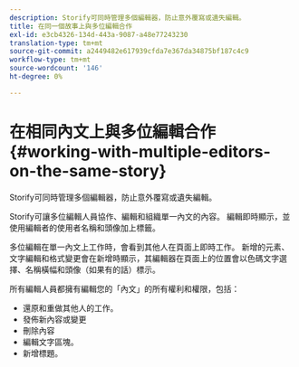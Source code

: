 ```yaml
---
description: Storify可同時管理多個編輯器，防止意外覆寫或遺失編輯。
title: 在同一個故事上與多位編輯合作
exl-id: e3cb4326-134d-443a-9087-a48e77243230
translation-type: tm+mt
source-git-commit: a2449482e617939cfda7e367da34875bf187c4c9
workflow-type: tm+mt
source-wordcount: '146'
ht-degree: 0%

---
```


# 在相同內文上與多位編輯合作{#working-with-multiple-editors-on-the-same-story}

Storify可同時管理多個編輯器，防止意外覆寫或遺失編輯。

Storify可讓多位編輯人員協作、編輯和組織單一內文的內容。 編輯即時顯示，並使用編輯者的使用者名稱和頭像加上標籤。

多位編輯在單一內文上工作時，會看到其他人在頁面上即時工作。 新增的元素、文字編輯和格式變更會在新增時顯示，其編輯器在頁面上的位置會以色碼文字選擇、名稱橫幅和頭像（如果有的話）標示。

所有編輯人員都擁有編輯您的「內文」的所有權利和權限，包括：

* 還原和重做其他人的工作。
* 發佈新內容或變更
* 刪除內容
* 編輯文字區塊。
* 新增標題。
